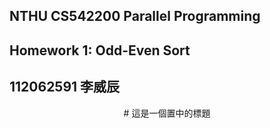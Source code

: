 ## NTHU CS542200 Parallel Programming 
## Homework 1: Odd-Even Sort
## 112062591 李威辰
<center>
# 這是一個置中的標題
</center>


